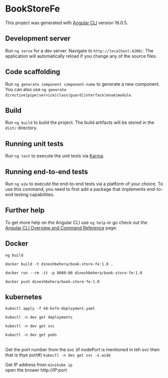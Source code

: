 # BookStoreFe

This project was generated with [Angular CLI](https://github.com/angular/angular-cli) version 16.0.5.

## Development server

Run `ng serve` for a dev server. Navigate to `http://localhost:4200/`. The application will automatically reload if you change any of the source files.

## Code scaffolding

Run `ng generate component component-name` to generate a new component. You can also use `ng generate directive|pipe|service|class|guard|interface|enum|module`.

## Build

Run `ng build` to build the project. The build artifacts will be stored in the `dist/` directory.

## Running unit tests

Run `ng test` to execute the unit tests via [Karma](https://karma-runner.github.io).

## Running end-to-end tests

Run `ng e2e` to execute the end-to-end tests via a platform of your choice. To use this command, you need to first add a package that implements end-to-end testing capabilities.

## Further help

To get more help on the Angular CLI use `ng help` or go check out the [Angular CLI Overview and Command Reference](https://angular.io/cli) page.

## Docker

`ng build`

`docker build -t dineshbehera/book-store-fe:1.0 .`

`docker run --rm -it -p 8080:80 dineshbehera/book-store-fe:1.0`

`docker push dineshbehera/book-store-fe:1.0`

## kubernetes

`kubectl apply -f k8-bsfe-deployment.yaml`

`kubectl -n dev get deployments`

`kubectl -n dev get svc`

`kubectl -n dev get pods`

<br> Get the port number from the svc (if nodePort is mentioned in teh svc then that is thye port#)
`kubectl -n dev get svc -o wide`  <br>

Get IP address from `minikube ip`
<br> open the brower http://IP:port
